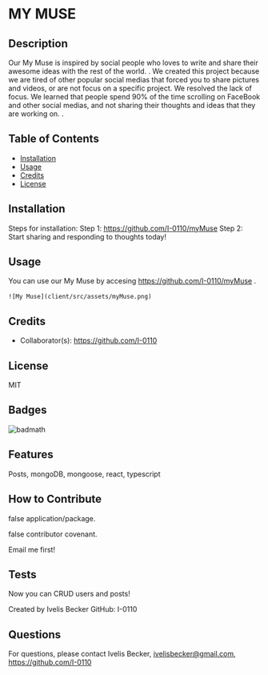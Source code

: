 # MY MUSE

## Description

Our My Muse is inspired by social people who loves to write and share their awesome ideas with the rest of the world. . We created this project because we are tired of other popular social medias that forced you to share pictures and videos, or are not focus on a specific project. We resolved the lack of focus. We learned that people spend 90% of the time scrolling on FaceBook and other social medias, and not sharing their thoughts and ideas that they are working on. .


## Table of Contents

- [Installation](#installation)
- [Usage](#usage)
- [Credits](#credits)
- [License](#license)

## Installation

Steps for installation:
Step 1: https://github.com/I-0110/myMuse
Step 2: Start sharing and responding to thoughts today!

## Usage

You can use our My Muse by accesing https://github.com/I-0110/myMuse           .

    ![My Muse](client/src/assets/myMuse.png)
    
## Credits

- Collaborator(s):
https://github.com/I-0110


## License

MIT

## Badges

![badmath]()

## Features

Posts, mongoDB, mongoose, react, typescript

## How to Contribute

false application/package. 

false contributor covenant. 

Email me first!

## Tests

Now you can CRUD users and posts!

Created by Ivelis Becker GitHub: I-0110

## Questions 

For questions, please contact Ivelis Becker, ivelisbecker@gmail.com, https://github.com/I-0110